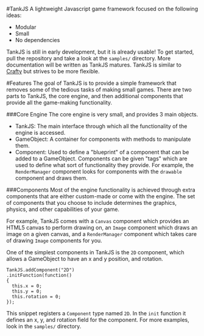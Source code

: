 #TankJS
A lightweight Javascript game framework focused on the following ideas:

- Modular
- Small
- No dependencies

TankJS is still in early development, but it is already usable! To get started, pull the repository and take a look at the `samples/` directory. More documentation will be written as TankJS matures. TankJS is similar to [Crafty](http://craftyjs.com/) but strives to be more flexible.

#Features
The goal of TankJS is to provide  a simple framework that removes some of the tedious tasks of making small games. There are two parts to TankJS, the core engine, and then additional components that provide all the game-making functionality.

###Core Engine
The core engine is very small, and provides 3 main objects.

- TankJS: The main interface through which all the functionality of the engine is accessed.
- GameObject: A container for components with methods to manipulate them.
- Component: Used to define a "blueprint" of a component that can be added to a GameObject. Components can be given "tags" which are used to define what sort of functionality they provide. For example, the `RenderManager` component looks for components with the `drawable` component and draws them.

###Components
Most of the engine functionality is achieved through extra components that are either custom-made or come with the engine. The set of components that you choose to include determines the graphics, physics, and other capabilities of your game.

For example, TankJS comes with a `Canvas` component which provides an HTML5 canvas to perform drawing on, an `Image` component which draws an image on a given canvas, and a `RenderManager` component which takes care of drawing `Image` components for you.

One of the simplest components in TankJS is the `2D` component, which allows a GameObject to have an x and y position, and rotation.

    TankJS.addComponent("2D")
    .initFunction(function()
    {
      this.x = 0;
      this.y = 0;
      this.rotation = 0;
    });

This snippet registers a `Component` type named `2D`. In the `init` function it defines an x, y, and rotation field for the component. For more examples, look in the `samples/` directory.